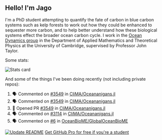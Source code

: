 ## Hello! I'm Jago

I'm a PhD student attempting to quantify the fate of carbon in blue carbon systems such as kelp forests to work out how they could be enhanced to sequester more carbon, and to help better understand how these biological systems effect the broader ocean carbon cycle. I work in the <a href="https://www.damtp.cam.ac.uk/user/jrt51/" class="emph">Ocean Dynamics group</a> in the Department of Applied Mathematics and Theoretical Physics at the University of Cambridge, supervised by Professor John Taylor.

Some stats:
<!--
![](https://raw.githubusercontent.com/jagoosw/jagoosw/main/profile-summary-card-output/nord_dark/0-profile-details.svg)
![](https://raw.githubusercontent.com/jagoosw/jagoosw/main/profile-summary-card-output/nord_dark/3-stats.svg)
![](https://raw.githubusercontent.com/jagoosw/jagoosw/main/profile-summary-card-output/nord_dark/4-productive-time.svg)
-->
![Stats card](https://github-readme-stats.vercel.app/api?username=jagoosw&count_private=true&show_icons=true&theme=transparent&hide_title=true&rank_icon=percentile&show=reviews)

And some of the things I've been doing recently (not including private repos):
<!--START_SECTION:activity-->
1. 🗣 Commented on [#3549](https://github.com/CliMA/Oceananigans.jl/pull/3549#issuecomment-2051371788) in [CliMA/Oceananigans.jl](https://github.com/CliMA/Oceananigans.jl)
2. 🗣 Commented on [#3549](https://github.com/CliMA/Oceananigans.jl/pull/3549#issuecomment-2051371065) in [CliMA/Oceananigans.jl](https://github.com/CliMA/Oceananigans.jl)
3. 💪 Opened PR [#3549](https://github.com/CliMA/Oceananigans.jl/pull/3549) in [CliMA/Oceananigans.jl](https://github.com/CliMA/Oceananigans.jl)
4. 🗣 Commented on [#3114](https://github.com/CliMA/Oceananigans.jl/issues/3114#issuecomment-2049679195) in [CliMA/Oceananigans.jl](https://github.com/CliMA/Oceananigans.jl)
5. 🗣 Commented on [#6](https://github.com/OceanBioME/GlobalOceanBioME/issues/6#issuecomment-2045070551) in [OceanBioME/GlobalOceanBioME](https://github.com/OceanBioME/GlobalOceanBioME)
<!--END_SECTION:activity-->


[![Update README](https://github.com/jagoosw/jagoosw/actions/workflows/update-readme.yml/badge.svg)](https://github.com/jagoosw/jagoosw/actions/workflows/update-readme.yml)
[Get GitHub Pro for free if you're a student](https://education.github.com/pack)

